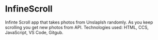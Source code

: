 # InfineScroll

Infinte Scroll app that takes photos from Unslaplsh randomly. As you keep scrolling you get new photos from API.
Technologies used: HTML, CCS, JavaScript, VS Code, Gitgub.
